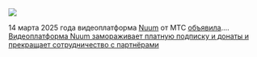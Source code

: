 <!--2025-03-16 13:17:46-->
<div class="yb">
  <div class="rss smaller1 habr"><img src="https://habrastorage.org/getpro/habr/upload_files/a99/693/7f4/a996937f48242343327b23f558bcc034.jpg" /><p>14 марта 2025 года видеоплатформа <a href="https://nuum.ru/" rel="noopener noreferrer nofollow">Nuum</a> от МТС <a href="https://nuum.ru/faq/partnerskaya-programma/partnerskaya-programma-nuum-prekraschaet-rabotu" rel="noopener noreferrer nofollow">объявила</a>.... <br><a class="light" href="https://habr.com/ru/news/891322/?utm_source=habrahabr&utm_medium=rss&utm_campaign=891322">Видеоплатформа Nuum замораживает платную подписку и донаты и прекращает сотрудничество с партнёрами</a></div>
</div>
